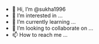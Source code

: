 - 👋 Hi, I’m @sukha1996
- 👀 I’m interested in ...
- 🌱 I’m currently learning ...
- 💞️ I’m looking to collaborate on ...
- 📫 How to reach me ...

<!---
sukha1996/sukha1996 is 'sukha@! a ✨ special ✨ repository because its `README.md` (this file) appears on your GitHub profile.
You can click the Preview link to take a look at your changes.
--->
